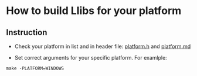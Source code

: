 # How to build Llibs for your platform

## Instruction

* Check your platform in list and in header file: [platform.h]("../../../../platforms/platform.h) and [platform.md]("../../../../platforms/platform.md)

* Set correct arguments for your specific platform. For examlple:

``` shell
make -PLATFORM=WINDOWS
```
